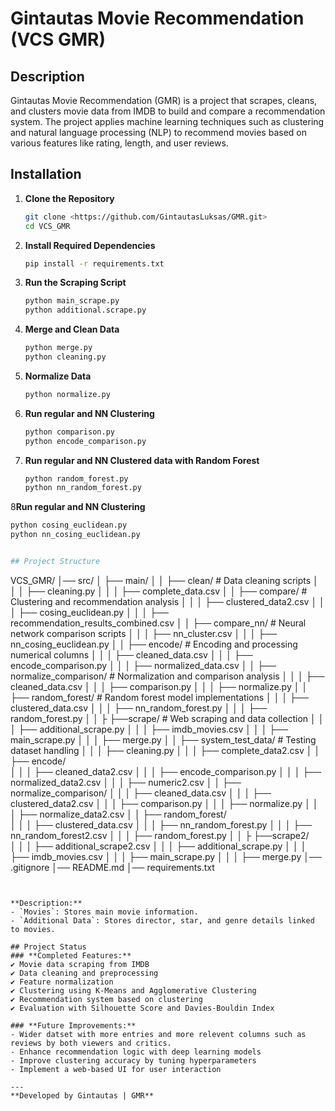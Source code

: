 # Gintautas Movie Recommendation (VCS GMR)

## Description
Gintautas Movie Recommendation (GMR) is a project that scrapes, cleans, and clusters movie data from IMDB to build and compare a recommendation system. The project applies machine learning techniques such as clustering and natural language processing (NLP) to recommend movies based on various features like rating, length, and user reviews.

## Installation
1. **Clone the Repository**
   ```bash
   git clone <https://github.com/GintautasLuksas/GMR.git>
   cd VCS_GMR
   ```

2. **Install Required Dependencies**
   ```bash
   pip install -r requirements.txt
   ```

3. **Run the Scraping Script**
   ```bash
   python main_scrape.py
   python additional.scrape.py
   ```

4. **Merge and Clean Data**
   ```bash
   python merge.py
   python cleaning.py
   ```

5. **Normalize Data**
   ```bash
   python normalize.py
   ```

6. **Run regular and NN Clustering**
   ```bash
   python comparison.py
   python encode_comparison.py
   ```
7. **Run regular and NN Clustered data with Random Forest**
   ```bash
   python random_forest.py
   python nn_random_forest.py
   
8**Run regular and NN Clustering**
   ```bash
   python cosing_euclidean.py
   python nn_cosing_euclidean.py


## Project Structure
```
VCS_GMR/
│── src/
│   ├── main/
│   │   ├── clean/             # Data cleaning scripts
│   │   │   ├── cleaning.py
│   │   │   ├── complete_data.csv
│   │   ├── compare/           # Clustering and recommendation analysis
│   │   │   ├── clustered_data2.csv
│   │   │   ├── cosing_euclidean.py
│   │   │   ├── recommendation_results_combined.csv
│   │   ├── compare_nn/        # Neural network comparison scripts
│   │   │   ├── nn_cluster.csv
│   │   │   ├── nn_cosing_euclidean.py
│   │   ├── encode/            # Encoding and processing numerical columns
│   │   │   ├── cleaned_data.csv
│   │   │   ├── encode_comparison.py
│   │   │   ├── normalized_data.csv
│   │   ├── normalize_comparison/ # Normalization and comparison analysis
│   │   │   ├── cleaned_data.csv
│   │   │   ├── comparison.py
│   │   │   ├── normalize.py
│   │   ├── random_forest/     # Random forest model implementations
│   │   │   ├── clustered_data.csv
│   │   │   ├── nn_random_forest.py
│   │   │   ├── random_forest.py
│   │   ├   ├──scrape/            # Web scraping and data collection
│   │   │   ├── additional_scrape.py
│   │   │   ├── imdb_movies.csv
│   │   │   ├── main_scrape.py
│   │   │   ├── merge.py
│   │   ├── system_test_data/  # Testing dataset handling
│   │   │   ├── cleaning.py
│   │   │   ├── complete_data2.csv
│   │   ├── encode/            
│   │   │   ├── cleaned_data2.csv
│   │   │   ├── encode_comparison.py
│   │   │   ├── normalized_data2.csv
│   │   │   ├── numeric2.csv
│   │   ├── normalize_comparison/ 
│   │   │   ├── cleaned_data.csv
│   │   │   ├── clustered_data2.csv
│   │   │   ├── comparison.py
│   │   │   ├── normalize.py
│   │   │   ├── normalize_data2.csv
│   │   ├── random_forest/     
│   │   │   ├── clustered_data.csv
│   │   │   ├── nn_random_forest.py
│   │   │   ├── nn_random_forest2.csv
│   │   │   ├── random_forest.py
│   │   ├   ├──scrape2/           
│   │   │   ├── additional_scrape2.csv
│   │   │   ├── additional_scrape.py
│   │   │   ├── imdb_movies.csv
│   │   │   ├── main_scrape.py
│   │   │   ├── merge.py
│── .gitignore
│── README.md
│── requirements.txt
```


**Description:**
- `Movies`: Stores main movie information.
- `Additional Data`: Stores director, star, and genre details linked to movies.

## Project Status
### **Completed Features:**
✔ Movie data scraping from IMDB
✔ Data cleaning and preprocessing
✔ Feature normalization
✔ Clustering using K-Means and Agglomerative Clustering
✔ Recommendation system based on clustering
✔ Evaluation with Silhouette Score and Davies-Bouldin Index

### **Future Improvements:**
- Wider datset with more entries and more relevent columns such as reviews by both viewers and critics.
- Enhance recommendation logic with deep learning models
- Improve clustering accuracy by tuning hyperparameters
- Implement a web-based UI for user interaction

---
**Developed by Gintautas | GMR**


